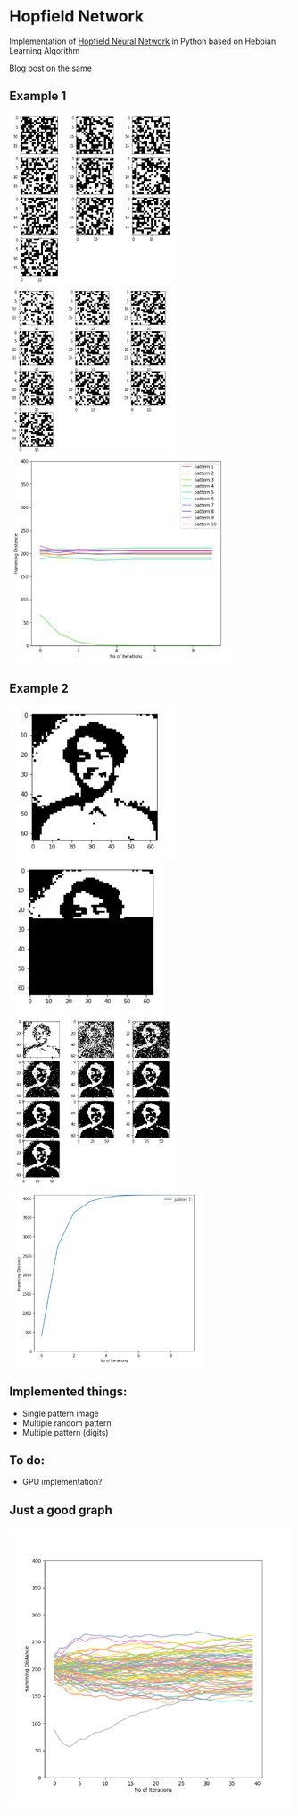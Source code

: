 # Hopfield Network
Implementation of [Hopfield Neural Network](https://www.its.caltech.edu/~bi250c/papers/Hopfield-1982.pdf) in Python based on Hebbian Learning Algorithm

[Blog post on the same](http://blog.harshitjoshi.in/2019/08/08/hopfield-neural-network-implementation-in-python/) 


## Example 1
<img src="assets/random_multiple_pattern.png" width="300">
<img src="assets/multiple_pattern_convergence.png" width="300">
<img src="assets/hamming_distance_multiple_random_pattern.png" width="400">

## Example 2
<img src="assets/me_plot.png" width="300">
<img src="assets/test_me.png" width="280">
<img src="assets/convergence_me.png" width="300">
<img src="assets/convergence_plot_me.png" width="350">

## Implemented things:
 - Single pattern image
 - Multiple random pattern
 - Multiple pattern (digits)

## To do:
 - GPU implementation?

## Just a good graph
<img src="assets/good_graph.png">

